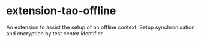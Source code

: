 # extension-tao-offline
An extension to assist the setup of an offline context. Setup synchronisation and encryption by test center identifier
